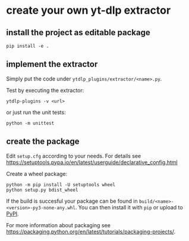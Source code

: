 # create your own yt-dlp extractor

## install the project as editable package
`pip install -e .`

## implement the extractor
Simply put the code under `ytdlp_plugins/extractor/<name>.py`.

Test by executing the extractor:

`ytdlp-plugins -v <url>`

or just run the unit tests:

`python -m unittest`

## create the package
Edit `setup.cfg` according to your needs. 
For details see https://setuptools.pypa.io/en/latest/userguide/declarative_config.html

Create a wheel package:

```
python -m pip install -U setuptools wheel
python setup.py bdist_wheel
```

If the build is succesful your package can be found in `build/<name>-<version>-py3-none-any.whl`.
You can then install it with `pip` or upload to [PyPI](https://pypi.org).

For more information about packaging see https://packaging.python.org/en/latest/tutorials/packaging-projects/.
